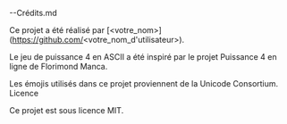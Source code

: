 --Crédits.md

Ce projet a été réalisé par [<votre_nom>] (https://github.com/<votre_nom_d'utilisateur>).

Le jeu de puissance 4 en ASCII a été inspiré par le projet Puissance 4 en ligne de Florimond Manca.

Les émojis utilisés dans ce projet proviennent de la Unicode Consortium.
Licence

Ce projet est sous licence MIT.
